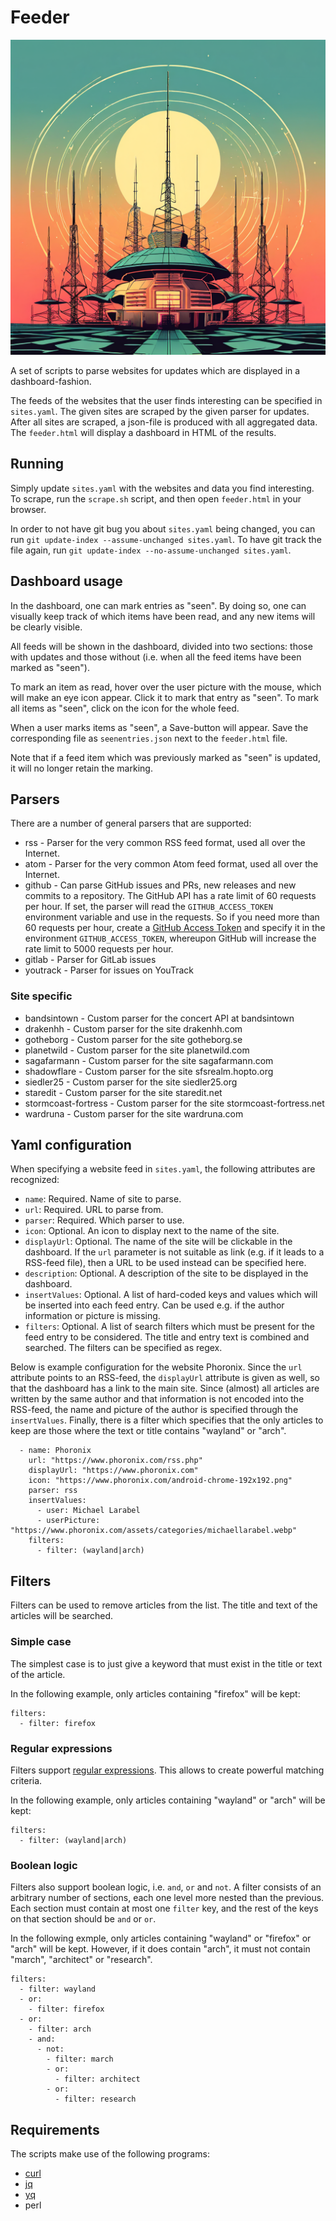 # Feeder

![Feeder](feeder.png)

A set of scripts to parse websites for updates which are displayed in a dashboard-fashion.

The feeds of the websites that the user finds interesting can be specified in `sites.yaml`. The given sites are scraped by the given parser for updates. After all sites are scraped, a json-file is produced with all aggregated data. The `feeder.html` will display a dashboard in HTML of the results.

## Running

Simply update `sites.yaml` with the websites and data you find interesting. To scrape, run the `scrape.sh` script, and then open `feeder.html` in your browser.

In order to not have git bug you about `sites.yaml` being changed, you can run `git update-index --assume-unchanged sites.yaml`. To have git track the file again, run `git update-index --no-assume-unchanged sites.yaml`.

## Dashboard usage

In the dashboard, one can mark entries as "seen". By doing so, one can visually keep track of which items have been read, and any new items will be clearly visible.

All feeds will be shown in the dashboard, divided into two sections: those with updates and those without (i.e. when all the feed items have been marked as "seen").

To mark an item as read, hover over the user picture with the mouse, which will make an eye icon appear. Click it to mark that entry as "seen". To mark all items as "seen", click on the icon for the whole feed.

When a user marks items as "seen", a Save-button will appear. Save the corresponding file as `seenentries.json` next to the `feeder.html` file.

Note that if a feed item which was previously marked as "seen" is updated, it will no longer retain the marking.

## Parsers

There are a number of general parsers that are supported:

* rss - Parser for the very common RSS feed format, used all over the Internet.
* atom - Parser for the very common Atom feed format, used all over the Internet.
* github - Can parse GitHub issues and PRs, new releases and new commits to a repository. The GitHub API has a rate limit of 60 requests per hour. If set, the parser will read the `GITHUB_ACCESS_TOKEN` environment variable and use in the requests. So if you need more than 60 requests per hour, create a [GitHub Access Token](https://docs.github.com/en/authentication/keeping-your-account-and-data-secure/managing-your-personal-access-tokens) and specify it in the environment `GITHUB_ACCESS_TOKEN`, whereupon GitHub will increase the rate limit to 5000 requests per hour.
* gitlab - Parser for GitLab issues
* youtrack - Parser for issues on YouTrack

### Site specific
* bandsintown - Custom parser for the concert API at bandsintown
* drakenhh - Custom parser for the site drakenhh.com
* gotheborg - Custom parser for the site gotheborg.se
* planetwild - Custom parser for the site planetwild.com
* sagafarmann - Custom parser for the site sagafarmann.com
* shadowflare - Custom parser for the site sfsrealm.hopto.org
* siedler25 - Custom parser for the site siedler25.org
* staredit - Custom parser for the site staredit.net
* stormcoast-fortress - Custom parser for the site stormcoast-fortress.net
* wardruna - Custom parser for the site wardruna.com
 

## Yaml configuration

When specifying a website feed in `sites.yaml`, the following attributes are recognized:

* `name`: Required. Name of site to parse.
* `url`: Required. URL to parse from.
* `parser`: Required. Which parser to use.
* `icon`: Optional. An icon to display next to the name of the site.
* `displayUrl`: Optional. The name of the site will be clickable in the dashboard. If the `url` parameter is not suitable as link (e.g. if it leads to a RSS-feed file), then a URL to be used instead can be specified here.
* `description`: Optional. A description of the site to be displayed in the dashboard.
* `insertValues`: Optional. A list of hard-coded keys and values which will be inserted into each feed entry. Can be used e.g. if the author information or picture is missing.
* `filters`: Optional. A list of search filters which must be present for the feed entry to be considered. The title and entry text is combined and searched. The filters can be specified as regex.


Below is example configuration for the website Phoronix. Since the `url` attribute points to an RSS-feed, the `displayUrl` attribute is given as well, so that the dashboard has a link to the main site. Since (almost) all articles are written by the same author and that information is not encoded into the RSS-feed, the name and picture of the author is specified through the `insertValues`. Finally, there is a filter which specifies that the only articles to keep are those where the text or title contains "wayland" or "arch".

```
  - name: Phoronix
    url: "https://www.phoronix.com/rss.php"
    displayUrl: "https://www.phoronix.com"
    icon: "https://www.phoronix.com/android-chrome-192x192.png"
    parser: rss
    insertValues:
      - user: Michael Larabel
      - userPicture: "https://www.phoronix.com/assets/categories/michaellarabel.webp"
    filters:
      - filter: (wayland|arch)
```

## Filters

Filters can be used to remove articles from the list. The title and text of the articles will be searched.

### Simple case

The simplest case is to just give a keyword that must exist in the title or text of the article.

In the following example, only articles containing "firefox" will be kept:

```
filters:
  - filter: firefox
```

### Regular expressions

Filters support [regular expressions](https://en.wikipedia.org/wiki/Regular_expression). This allows to create powerful matching criteria.

In the following example, only articles containing "wayland" or "arch" will be kept:

```
filters:
  - filter: (wayland|arch)
```

### Boolean logic

Filters also support boolean logic, i.e. `and`, `or` and `not`. A filter consists of an arbitrary number of sections, each one level more nested than the previous. Each section must contain at most one `filter` key, and the rest of the keys on that section should be `and` or `or`.

In the following exmple, only articles containing "wayland" or "firefox" or "arch" will be kept. However, if it does contain "arch", it must not contain "march", "architect" or "research".

```
filters:
  - filter: wayland
  - or:
    - filter: firefox
  - or:
    - filter: arch
    - and:
      - not:
        - filter: march
        - or:
          - filter: architect
        - or:
          - filter: research
```

## Requirements

The scripts make use of the following programs:

* [curl](https://curl.se)
* [jq](https://github.com/jqlang/jq)
* [yq](https://github.com/mikefarah/yq)
* perl
